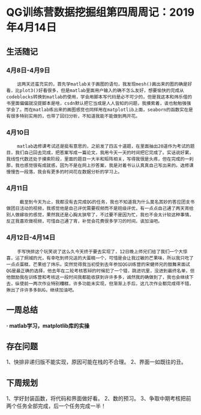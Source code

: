 # QG训练营数据挖掘组第四周周记：2019年4月14日

## 生活随记

### 4月8日-4月9日
	    这两天还蛮充实的，首先学matlab关于画图的语句，我发现mesh()画出来的图的确是好看，比plot3()好看很多，但是matlab里面用户输入的确不怎么友好，想要愉快的完成从codeblocks转换到matlab的使用，学会用脚本写代码是必不可少的，但是我这本和炜乐借的书里面偏偏就没提脚本是啥，csdn默认把它当成是人人皆知的问题，我摸索着，诶也勉勉强强学会了。而在matlab练出来的画图感觉也同样用在matplotlib上面，seaborn的函数实在是有很多特别实用的，也带了回归分析，不知道我能不能做到两开花。
### 4月10日
		matlab选修课考试还是挺有意思的，之前发了四五十道题，在里面抽出20道作为考试的题目，我们自己回去完成，把答案写成一篇论文，我用今天一天的时间把它完成了。实话说好累，我线性代数还处于摸索阶段，里面的题目一大半和矩阵相关，写得我很是头疼，但在完成的一刹那，我也感觉很有成就感，因为不是在网上抄答案，我是对着书认认真真自己写出来的。选修课慢慢告一段落，我会有更多的时间花在数据分析的学习上。
### 4月11日
	     截至到今天为止，我都没有去完成QG的任务，我也不知道我为什么莫名其妙的答应团支书做团日活动的视频，我感觉他是自己评优需要视频而不是班级评优，有一点点自己通了两天宵给别人做嫁妆的感觉，果然我还是心胸太狭窄了，不过要不是因为忙，我也不会太计较这种事情，反正我喜欢做视频，可惜自己通了宵，补觉会花费很多学习的时间，诶加油吧。
### 4月12日-4月14日
		手写快排这个玩笑说了这么久今天终于要去实现了，12日晚上师兄们给了我们一个大惊喜，沾了炯城的光，有幸吃到师兄送的大蛋糕一个，可惜是会让我过敏的芒果味，所以我只吃了一点点蛋糕，芒果给了炜乐。突然觉得我当初受到去年参加QG训练营的宋健师兄的鼓舞来面试QG是最正确的选择，他去年在二轮考核答辩的时候犯了一个错，跳进坑里，没进到最终名单，但他鼓励我在训练营和考核这一段时间我都能收获到许许多多，诚然我的确做到了，我也会继续下去，纵使前一两次作业特别糟糕，许多功能未实现，但渐渐上手后，这几次作业都完成得不错，揪出了许许多多BUG，继续加油吧。


## 一周总结

**· matlab学习，matplotlib库的实操**

## 存在问题

1、快排非递归版不能实现，原因可能在栈的不合理。
2、界面一如既往的丑。

## 下周规划
1、学好封装函数，将代码和界面做好看。
2、数的预习。
3、争取中期考核把前两个任务全部完成，后一个任务完成一半！


## 